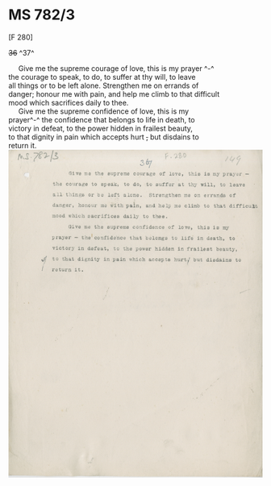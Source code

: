 # MS 782/3

[F 280]

~~36~~ ^37^

&nbsp;&nbsp;&nbsp;&nbsp;&nbsp;Give me the supreme courage of love, this is my prayer ^-^ \
the courage to speak, to do, to suffer at thy will, to leave \
all things or to be left alone. Strengthen me on errands of \
danger; honour me with pain, and help me climb to that difficult \
mood which sacrifices daily to thee. \
&nbsp;&nbsp;&nbsp;&nbsp;&nbsp;Give me the supreme confidence of love, this is my \
prayer^-^ the confidence that belongs to life in death, to \
victory in defeat, to the power hidden in frailest beauty, \
to that dignity in pain which accepts hurt ~~,~~ but disdains to \
return it. 
![p166](MS782_3-166.jpg)

